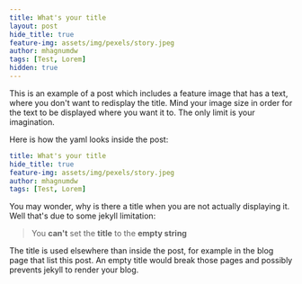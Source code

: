 ```yaml
---
title: What's your title
layout: post
hide_title: true
feature-img: assets/img/pexels/story.jpeg
author: mhagnumdw
tags: [Test, Lorem]
hidden: true
---
```


This is an example of a post which includes a feature image that has a
text, where you don't want to redisplay the title.
Mind your image size in order for the text to be displayed where you want it to.
The only limit is your imagination.

Here is how the yaml looks inside the post:

```yml
title: What's your title
hide_title: true
feature-img: assets/img/pexels/story.jpeg
author: mhagnumdw
tags: [Test, Lorem]
```

You may wonder, why is there a title when you are not actually displaying it. <br>
Well that's due to some jekyll limitation:

> You **can't** set the **title** to the **empty string**

The title is used elsewhere than inside the post, for example in the blog page that list this post.
An empty title would break those pages and possibly prevents jekyll to render your blog. 
